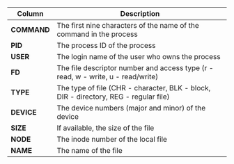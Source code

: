 | Column |  Description |
| -- | -- |
| **COMMAND** | The first nine characters of the name of the command in the process |
| **PID** | The process ID of the process |
| **USER** | The login name of the user who owns the process |
| **FD** | The file descriptor number and access type (r - read, w - write, u - read/write) |
| **TYPE** | The type of file (CHR - character, BLK - block, DIR - directory, REG - regular file) |
| **DEVICE** | The device numbers (major and minor) of the device |
| **SIZE** | If available, the size of the file |
| **NODE** | The inode number of the local file |
| **NAME** | The name of the file |